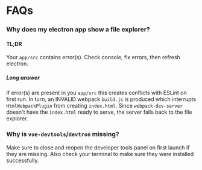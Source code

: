 # FAQs

### Why does my electron app show a file explorer?

#### TL;DR
Your `app/src` contains error(s). Check console, fix errors, then refresh electron.
##### Long answer
 If error(s) are present in you `app/src` this creates conflicts with ESLint on first run. In turn, an INVALID webpack `build.js` is produced which interrupts `HtmlWebpackPlugin` from creating `index.html`. Since `webpack-dev-server` doesn't have the `index.html` ready to serve, the server falls back to the file explorer.
 
### Why is `vue-devtools`/`devtron` missing?
Make sure to close and reopen the developer tools panel on first launch if they are missing. Also check your terminal to make sure they were installed successfully.